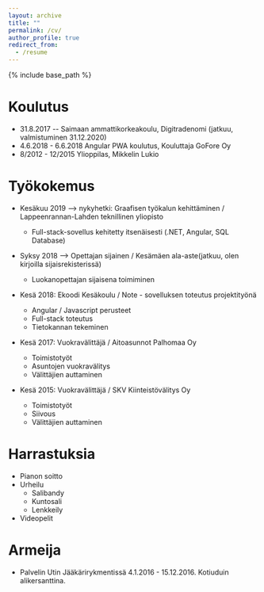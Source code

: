 ```yaml
---
layout: archive
title: ""
permalink: /cv/
author_profile: true
redirect_from:
  - /resume
---
```


{% include base_path %}

Koulutus
======
* 31.8.2017 --  Saimaan ammattikorkeakoulu, Digitradenomi (jatkuu, valmistuminen 31.12.2020)
* 4.6.2018 - 6.6.2018 Angular PWA koulutus, Kouluttaja GoFore Oy
* 8/2012 - 12/2015 Ylioppilas, Mikkelin Lukio






Työkokemus
======

* Kesäkuu 2019 --> nykyhetki:  Graafisen työkalun kehittäminen / Lappeenrannan-Lahden teknillinen yliopisto
  * Full-stack-sovellus kehitetty itsenäisesti (.NET, Angular, SQL Database)
 


* Syksy 2018 -->  Opettajan sijainen / Kesämäen ala-aste(jatkuu, olen kirjoilla sijaisrekisterissä)
  * Luokanopettajan sijaisena toimiminen


* Kesä 2018: Ekoodi Kesäkoulu / Note - sovelluksen toteutus projektityönä
  * Angular / Javascript perusteet
  * Full-stack toteutus
  * Tietokannan tekeminen

* Kesä 2017: Vuokravälittäjä / Aitoasunnot Palhomaa Oy
  * Toimistotyöt
  * Asuntojen vuokravälitys
  * Välittäjien auttaminen


* Kesä 2015: Vuokravälittäjä / SKV Kiinteistövälitys Oy
  * Toimistotyöt
  * Siivous
  * Välittäjien auttaminen

Harrastuksia
======
* Pianon soitto
* Urheilu
  * Salibandy
  * Kuntosali
  * Lenkkeily
* Videopelit


Armeija
======
* Palvelin Utin Jääkärirykmentissä 4.1.2016 - 15.12.2016. Kotiuduin alikersanttina.